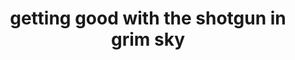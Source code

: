 ---
layout: youtube
category: 🎬 insane.jpg
path: '/insane.jpg/:id'
title: 'getting good with the shotgun in grim sky'
type: 'YOUTUBE'
youtube_src: https://www.youtube.com/embed/995xO2sVaiU
youtube_title: learning the ins and outs of the drastically different shotguns in this game. after playing mad house for so long, it seems like I keep catching attackers off guard...
youtube_clips_desc: 🎬 clips recorded 10/28 and 10/29
youtube_music_desc:
---